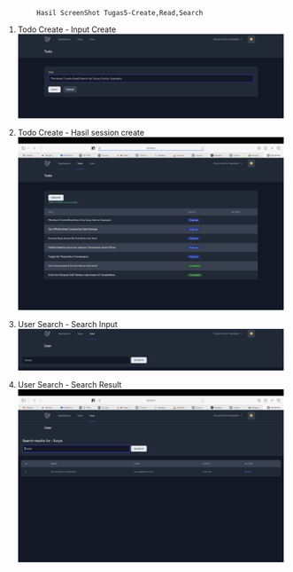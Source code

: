             Hasil ScreenShot Tugas5-Create,Read,Search

1. Todo Create - Input Create
    ![alt text](<Tangkapan Layar 2025-04-24 pukul 09.23.21.png>)


2. Todo Create - Hasil session create
    ![alt text](<Tangkapan Layar 2025-04-24 pukul 09.25.05.png>)


3. User Search - Search Input
    ![alt text](<Tangkapan Layar 2025-04-24 pukul 09.28.42.png>)


4. User Search - Search Result
    ![alt text](<Tangkapan Layar 2025-04-24 pukul 09.28.55.png>)